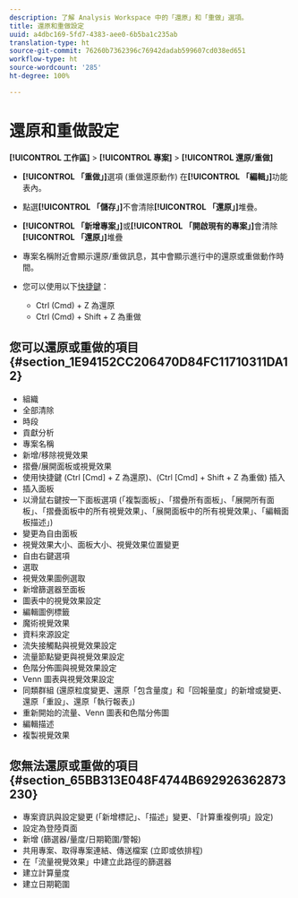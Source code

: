 ```yaml
---
description: 了解 Analysis Workspace 中的「還原」和「重做」選項。
title: 還原和重做設定
uuid: a4dbc169-5fd7-4383-aee0-6b5ba1c235ab
translation-type: ht
source-git-commit: 76260b7362396c76942dadab599607cd038ed651
workflow-type: ht
source-wordcount: '285'
ht-degree: 100%

---
```



# 還原和重做設定

**[!UICONTROL 工作區]** > **[!UICONTROL 專案]** > **[!UICONTROL 還原/重做]**

* **[!UICONTROL 「重做」]**&#x200B;選項 (重做還原動作) 在&#x200B;**[!UICONTROL 「編輯」]**&#x200B;功能表內。

* 點選&#x200B;**[!UICONTROL 「儲存」]**&#x200B;不會清除&#x200B;**[!UICONTROL 「還原」]**&#x200B;堆疊。

* **[!UICONTROL 「新增專案」]**&#x200B;或&#x200B;**[!UICONTROL 「開啟現有的專案」]**&#x200B;會清除&#x200B;**[!UICONTROL 「還原」]**&#x200B;堆疊

* 專案名稱附近會顯示還原/重做訊息，其中會顯示進行中的還原或重做動作時間。
* 您可以使用以下[快捷鍵](/help/analyze/analysis-workspace/build-workspace-project/fa-shortcut-keys.md)：

   * Ctrl (Cmd) + Z 為還原
   * Ctrl (Cmd) + Shift + Z 為重做

## 您可以還原或重做的項目 {#section_1E94152CC206470D84FC11710311DA12}

* 組織
* 全部清除
* 時段
* 貢獻分析
* 專案名稱
* 新增/移除視覺效果
* 摺疊/展開面板或視覺效果
* 使用快捷鍵 (Ctrl [Cmd] + Z 為還原)、(Ctrl [Cmd] + Shift + Z 為重做) 插入
* 插入面板
* 以滑鼠右鍵按一下面板選項 (「複製面板」、「摺疊所有面板」、「展開所有面板」、「摺疊面板中的所有視覺效果」、「展開面板中的所有視覺效果」、「編輯面板描述」)
* 變更為自由面板
* 視覺效果大小、面板大小、視覺效果位置變更
* 自由右鍵選項
* 選取
* 視覺效果圖例選取
* 新增篩選器至面板
* 圖表中的視覺效果設定
* 編輯圖例標籤
* 魔術視覺效果
* 資料來源設定
* 流失接觸點與視覺效果設定
* 流量節點變更與視覺效果設定
* 色階分佈圖與視覺效果設定
* Venn 圖表與視覺效果設定
* 同類群組 (還原粒度變更、還原「包含量度」和「回報量度」的新增或變更、還原「重設」、還原「執行報表」)
* 重新開始的流量、Venn 圖表和色階分佈圖
* 編輯描述
* 複製視覺效果

## 您無法還原或重做的項目 {#section_65BB313E048F4744B692926362873230}

* 專案資訊與設定變更 (「新增標記」、「描述」變更、「計算重複例項」設定)
* 設定為登陸頁面
* 新增 (篩選器/量度/日期範圍/警報)
* 共用專案、取得專案連結、傳送檔案 (立即或依排程)
* 在「流量視覺效果」中建立此路徑的篩選器
* 建立計算量度
* 建立日期範圍


